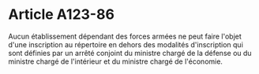 # Article A123-86

Aucun établissement dépendant des forces armées ne peut faire l'objet d'une inscription au répertoire en dehors des modalités d'inscription qui sont définies par un arrêté conjoint du ministre chargé de la défense ou du ministre chargé de l'intérieur et du ministre chargé de l'économie.
